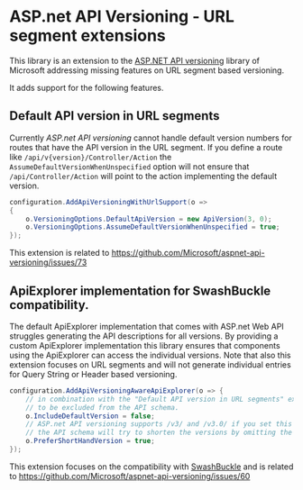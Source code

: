 # ASP.net API Versioning - URL segment extensions

This library is an extension to the [ASP.NET API versioning](https://github.com/Microsoft/aspnet-api-versioning) library of Microsoft addressing 
missing features on URL segment based versioning. 

It adds support for the following features. 

## Default API version in URL segments

Currently *ASP.net API versioning* cannot handle default version numbers for routes that have the API version in the URL segment. If you define a route
like `/api/v{version}/Controller/Action` the `AssumeDefaultVersionWhenUnspecified` option will not ensure that `/api/Controller/Action` will point to the 
action implementing the default version. 

```csharp
configuration.AddApiVersioningWithUrlSupport(o =>
{
    o.VersioningOptions.DefaultApiVersion = new ApiVersion(3, 0);
    o.VersioningOptions.AssumeDefaultVersionWhenUnspecified = true;
});
```
This extension is related to https://github.com/Microsoft/aspnet-api-versioning/issues/73

## ApiExplorer implementation for SwashBuckle compatibility. 

The default ApiExplorer implementation that comes with ASP.net Web API struggles generating the API descriptions for all versions. 
By providing a custom ApiExplorer implementation this library ensures that components using the ApiExplorer can access the individual versions. 
Note that also this extension focuses on URL segments and will not generate individual entries for Query String or Header based versioning. 

```csharp
configuration.AddApiVersioningAwareApiExplorer(o => {
    // in combination with the "Default API version in URL segments" extension you might want to prevent the default version routes
    // to be excluded from the API schema. 
    o.IncludeDefaultVersion = false; 
    // ASP.net API versioning supports /v3/ and /v3.0/ if you set this option to true
    // the API schema will try to shorten the versions by omitting the minor version part. 
    o.PreferShortHandVersion = true;
});
```

This extension focuses on the compatibility with [SwashBuckle](https://github.com/domaindrivendev/Swashbuckle) and is related to https://github.com/Microsoft/aspnet-api-versioning/issues/60
